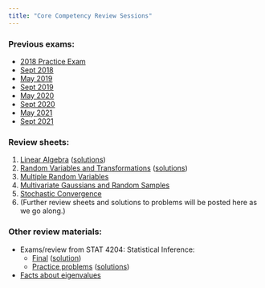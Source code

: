 ```yaml
---
title: "Core Competency Review Sessions"
---
```


### Previous exams:
* [2018 Practice Exam](/assets/practice_exam.pdf)
* [Sept 2018](/assets/Exam-Sept-18.pdf)
* [May 2019](/assets/Exam-May-19.pdf)
* [Sept 2019](/assets/Exam-Sept-19.pdf)
* [May 2020](/assets/Exam-May-20.pdf)
* [Sept 2020](/assets/Exam-Sept-20.pdf)
* [May 2021](/assets/Exam-May-21.pdf)
* [Sept 2021](/assets/Exam-Sept-21.pdf)

### Review sheets:
1. [Linear Algebra](/assets/review_doc_1.pdf) ([solutions](/assets/review_sol_1.pdf))
2. [Random Variables and Transformations](/assets/review_doc_2.pdf) ([solutions](/assets/review_sol_2.pdf))
3. [Multiple Random Variables](/assets/review_doc_3.pdf)
4. [Multivariate Gaussians and Random Samples](/assets/review_doc_4.pdf)
5. [Stochastic Convergence](/assets/review_doc_5.pdf)
6. (Further review sheets and solutions to problems will be posted here as we go along.)

### Other review materials:
* Exams/review from STAT 4204: Statistical Inference:
	* [Final](/assets/final_S2020.pdf) ([solution](/assets/final_solution.pdf))
	* [Practice problems](/assets/practice_problems.pdf) ([solutions](/assets/practice_problems_solutions.pdf))
* [Facts about eigenvalues](/assets/EigenvaluesFacts.pdf)
